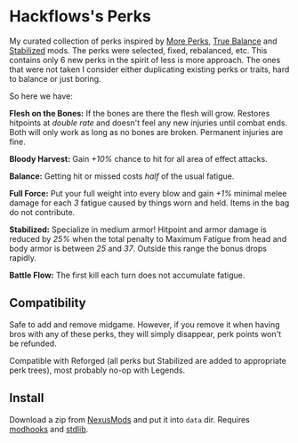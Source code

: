 # Hackflows's Perks

My curated collection of perks inspired by [More Perks][], [True Balance][] and [Stabilized][] mods. The perks were selected, fixed, rebalanced, etc. This contains only 6 new perks in the spirit of less is more approach. The ones that were not taken I consider either duplicating existing perks or traits, hard to balance or just boring.

So here we have:

**Flesh on the Bones:** If the bones are there the flesh will grow. Restores hitpoints at *double rate* and doesn't feel any new injuries until combat ends. Both will only work as long as no bones are broken. Permanent injuries are fine.

**Bloody Harvest:** Gain *+10%* chance to hit for all area of effect attacks.

**Balance:** Getting hit or missed costs *half* of the usual fatigue.

**Full Force:** Put your full weight into every blow and gain *+1%* minimal melee damage for each *3* fatigue caused by things worn and held. Items in the bag do not contribute.

**Stabilized:** Specialize in medium armor! Hitpoint and armor damage is reduced by *25%* when the total penalty to Maximum Fatigue from head and body armor is between *25* and *37*. Outside this range the bonus drops rapidly. 

**Battle Flow:** The first kill each turn does not accumulate fatigue.


## Compatibility

Safe to add and remove midgame. However, if you remove it when having bros with any of these perks, they will simply disappear, perk points won't be refunded.

Compatible with Reforged (all perks but Stabilized are added to appropriate perk trees), most probably no-op with Legends.


## Install

Download a zip from [NexusMods][] and put it into `data` dir. Requires [modhooks][] and [stdlib][].


[NexusMods]: https://www.nexusmods.com/battlebrothers/mods/673
[modhooks]: https://www.nexusmods.com/battlebrothers/mods/42
[stdlib]: https://www.nexusmods.com/battlebrothers/mods/676

[More Perks]: https://www.nexusmods.com/battlebrothers/mods/44
[True Balance]: https://www.nexusmods.com/battlebrothers/mods/333
[Stabilized]: https://www.nexusmods.com/battlebrothers/mods/525
